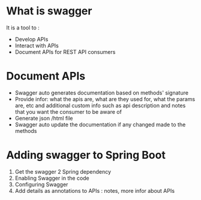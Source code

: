 # What is swagger
It is a tool to : 
- Develop APIs
- Interact with APIs
- Document APIs for REST API consumers
# Document APIs
- Swagger auto generates documentation based on methods' signature
- Provide infor: what the apis are, what are they used for, what the params are, etc and additional custom  info such as api description and notes that you want the consumer to be aware of
- Generate json /html file
- Swagger auto update the documentation if any changed made to the methods
# Adding swagger to Spring Boot
1. Get the swagger 2 Spring dependency
2. Enabling Swagger in the code
3. Configuring Swagger 
4. Add details as annotations to APIs : notes, more infor about APIs
